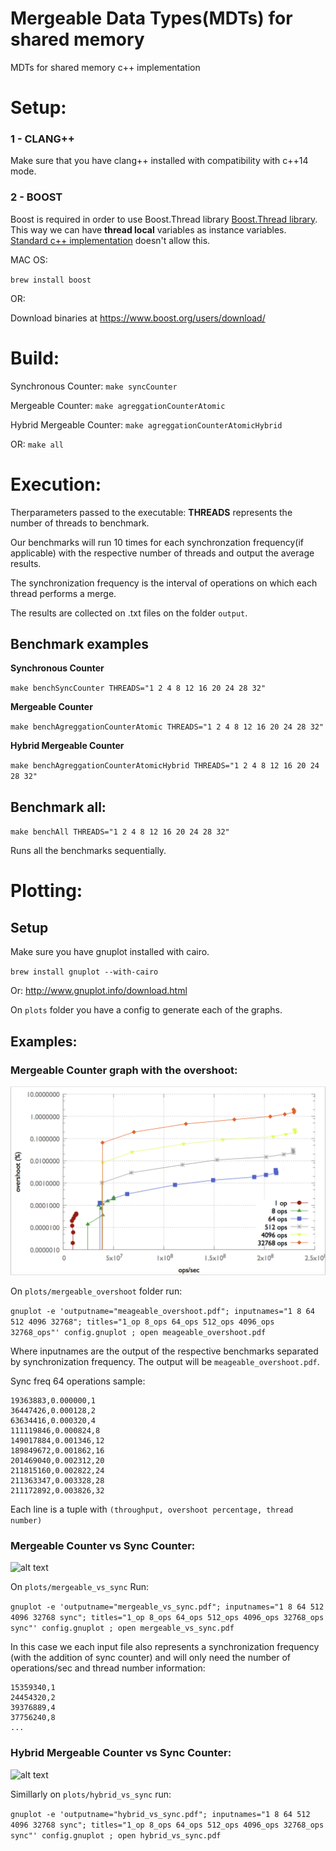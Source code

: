 # Mergeable Data Types(MDTs) for shared memory
MDTs for shared memory c++ implementation

# Setup:

### 1 - CLANG++

Make sure that you have clang++ installed with compatibility with c++14 mode.

### 2 - BOOST

Boost is required in order to use Boost.Thread library [Boost.Thread library](https://www.boost.org/doc/libs/1_67_0/doc/html/thread.html). 
This way we can have **thread local** variables as instance variables. [Standard c++ implementation](http://en.cppreference.com/w/c/thread/thread_local) doesn't allow this.

MAC OS:

`brew install boost`

OR:

Download binaries at https://www.boost.org/users/download/

# Build:

Synchronous Counter: `make syncCounter`

Mergeable Counter: `make agreggationCounterAtomic`

Hybrid Mergeable Counter: `make agreggationCounterAtomicHybrid`

OR:
`make all`

# Execution:

Therparameters passed to the executable: **THREADS** represents the number of threads to benchmark.

Our benchmarks will run 10 times for each synchronzation frequency(if applicable) with the respective number of threads and output the average results. 

The synchronization frequency is the interval of operations on which each thread performs a merge.

The results are collected on .txt files on the folder `output`.

## Benchmark examples

**Synchronous Counter**

`make benchSyncCounter THREADS="1 2 4 8 12 16 20 24 28 32"`

**Mergeable Counter**

`make benchAgreggationCounterAtomic THREADS="1 2 4 8 12 16 20 24 28 32"`

**Hybrid Mergeable Counter**

`make benchAgreggationCounterAtomicHybrid THREADS="1 2 4 8 12 16 20 24 28 32"`

## Benchmark all:

`make benchAll THREADS="1 2 4 8 12 16 20 24 28 32"` 

Runs all the benchmarks sequentially. 

# Plotting:

## Setup

Make sure you have gnuplot installed with cairo.

`brew install gnuplot --with-cairo`

Or:
http://www.gnuplot.info/download.html

On `plots` folder you have a config to generate each of the graphs.

## Examples:

### Mergeable Counter graph with the overshoot:
![alt text](plots/mergeable_overshoot/mergeable_overshoot.png)

On `plots/mergeable_overshoot` folder run:

`gnuplot -e 'outputname="meageable_overshoot.pdf"; inputnames="1 8 64 512 4096 32768"; titles="1_op 8_ops 64_ops 512_ops 4096_ops 32768_ops"' config.gnuplot ; open meageable_overshoot.pdf`

Where inputnames are the output of the respective benchmarks separated by synchronization frequency. The output will be `meageable_overshoot.pdf`.

Sync freq 64 operations sample:
```
19363883,0.000000,1
36447426,0.000128,2
63634416,0.000320,4
111119846,0.000824,8
149017884,0.001346,12
189849672,0.001862,16
201469040,0.002312,20
211815160,0.002822,24
211363347,0.003328,28
211172892,0.003826,32
````

Each line is a tuple with `(throughput, overshoot percentage, thread number)`

### Mergeable Counter vs Sync Counter:

![alt text](plots/mergeable_vs_sync/mergeable_vs_sync.png)

On `plots/mergeable_vs_sync` Run:

`gnuplot -e 'outputname="mergeable_vs_sync.pdf"; inputnames="1 8 64 512 4096 32768 sync"; titles="1_op 8_ops 64_ops 512_ops 4096_ops 32768_ops sync"' config.gnuplot ; open mergeable_vs_sync.pdf`

In this case we each input file also represents a synchronization frequency (with the addition of sync counter) and will only need the number of operations/sec and thread number information:

```
15359340,1
24454320,2
39376889,4
37756240,8
...
```

### Hybrid Mergeable Counter vs Sync Counter:

![alt text](plots/hybrid_vs_sync/hybrid_vs_sync.png)

Simillarly on `plots/hybrid_vs_sync` run:

`gnuplot -e 'outputname="hybrid_vs_sync.pdf"; inputnames="1 8 64 512 4096 32768 sync"; titles="1_op 8_ops 64_ops 512_ops 4096_ops 32768_ops sync"' config.gnuplot ; open hybrid_vs_sync.pdf`

